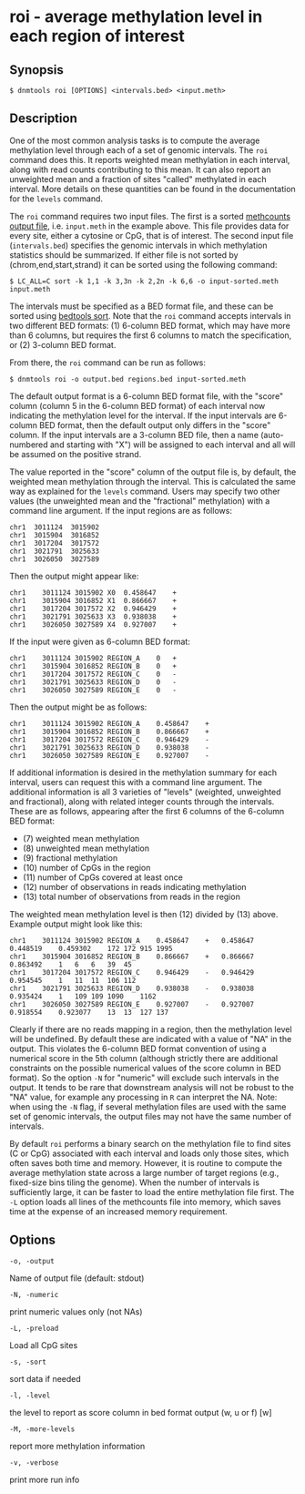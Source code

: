 # roi - average methylation level in each region of interest

## Synopsis
```
$ dnmtools roi [OPTIONS] <intervals.bed> <input.meth>
```

## Description

One of the most common analysis tasks is to compute the average
methylation level through each of a set of genomic intervals. The
`roi` command does this. It reports weighted mean methylation in
each interval, along with read counts contributing to this mean. It
can also report an unweighted mean and a fraction of sites "called"
methylated in each interval. More details on these quantities can be
found in the documentation for the `levels` command.

The `roi` command requires two input files. The first is a
sorted [methcounts output file](/analysis/methcounts),
i.e. `input.meth` in the example above. This file provides data for
every site, either a cytosine or CpG, that is of interest. The second
input file (`intervals.bed`) specifies the genomic intervals in which
methylation statistics should be summarized. If either file is not
sorted by (chrom,end,start,strand) it can be sorted using the
following command:
```
$ LC_ALL=C sort -k 1,1 -k 3,3n -k 2,2n -k 6,6 -o input-sorted.meth input.meth
```

The intervals must be specified as a BED format file, and these can be
sorted using [bedtools
sort](https://bedtools.readthedocs.io/en/latest/content/tools/sort.html).
Note that the `roi` command accepts intervals in two different BED
formats: (1) 6-column BED format, which may have more than 6 columns,
but requires the first 6 columns to match the specification, or (2)
3-column BED format.

From there, the `roi` command can be run as follows:
```
$ dnmtools roi -o output.bed regions.bed input-sorted.meth
```

The default output format is a 6-column BED format file, with the
"score" column (column 5 in the 6-column BED format) of each interval
now indicating the methylation level for the interval. If the input
intervals are 6-column BED format, then the default output only
differs in the "score" column. If the input intervals are a 3-column
BED file, then a name (auto-numbered and starting with "X") will be
assigned to each interval and all will be assumed on the positive
strand.

The value reported in the "score" column of the output file is, by
default, the weighted mean methylation through the interval. This is
calculated the same way as explained for the `levels` command.  Users
may specify two other values (the unweighted mean and the "fractional"
methylation) with a command line argument. If the input regions are
as follows:
```
chr1  3011124  3015902
chr1  3015904  3016852
chr1  3017204  3017572
chr1  3021791  3025633
chr1  3026050  3027589
```
Then the output might appear like:
```
chr1    3011124 3015902 X0  0.458647    +
chr1    3015904 3016852 X1  0.866667    +
chr1    3017204 3017572 X2  0.946429    +
chr1    3021791 3025633 X3  0.938038    +
chr1    3026050 3027589 X4  0.927007    +
```
If the input were given as 6-column BED format:
```
chr1    3011124 3015902 REGION_A    0   +
chr1    3015904 3016852 REGION_B    0   +
chr1    3017204 3017572 REGION_C    0   -
chr1    3021791 3025633 REGION_D    0   -
chr1    3026050 3027589 REGION_E    0   -
```
Then the output might be as follows:
```
chr1    3011124 3015902 REGION_A    0.458647    +
chr1    3015904 3016852 REGION_B    0.866667    +
chr1    3017204 3017572 REGION_C    0.946429    -
chr1    3021791 3025633 REGION_D    0.938038    -
chr1    3026050 3027589 REGION_E    0.927007    -
```

If additional information is desired in the methylation summary for
each interval, users can request this with a command line argument.
The additional information is all 3 varieties of "levels" (weighted,
unweighted and fractional), along with related integer counts through
the intervals. These are as follows, appearing after the first 6
columns of the 6-column BED format:

 * (7)  weighted mean methylation
 * (8)  unweighted mean methylation
 * (9)  fractional methylation
 * (10) number of CpGs in the region
 * (11) number of CpGs covered at least once
 * (12) number of observations in reads indicating methylation
 * (13) total number of observations from reads in the region

The weighted mean methylation level is then (12) divided by (13)
above. Example output might look like this:
```
chr1    3011124 3015902 REGION_A    0.458647    +   0.458647    0.448519    0.459302    172 172 915 1995
chr1    3015904 3016852 REGION_B    0.866667    +   0.866667    0.863492    1   6   6   39  45
chr1    3017204 3017572 REGION_C    0.946429    -   0.946429    0.954545    1   11  11  106 112
chr1    3021791 3025633 REGION_D    0.938038    -   0.938038    0.935424    1   109 109 1090    1162
chr1    3026050 3027589 REGION_E    0.927007    -   0.927007    0.918554    0.923077    13  13  127 137
```

Clearly if there are no reads mapping in a region, then the
methylation level will be undefined. By default these are indicated
with a value of "NA" in the output. This violates the 6-column BED
format convention of using a numerical score in the 5th column
(although strictly there are additional constraints on the possible
numerical values of the score column in BED format). So the option
`-N` for "numeric" will exclude such intervals in the output. It tends
to be rare that downstream analysis will not be robust to the "NA"
value, for example any processing in `R` can interpret the NA. Note:
when using the `-N` flag, if several methylation files are used with
the same set of genomic intervals, the output files may not have the
same number of intervals.

By default `roi` performs a binary search on the methylation file to
find sites (C or CpG) associated with each interval and loads only
those sites, which often saves both time and memory. However, it is
routine to compute the average methylation state across a large number
of target regions (e.g., fixed-size bins tiling the genome). When the
number of intervals is sufficiently large, it can be faster to load
the entire methylation file first. The `-L` option loads all lines of
the methcounts file into memory, which saves time at the expense of an
increased memory requirement.

## Options
```
-o, -output
```
Name of output file (default: stdout)
```
-N, -numeric
```
print numeric values only (not NAs)
```
-L, -preload
```
Load all CpG sites
```
-s, -sort
```
sort data if needed
```
-l, -level
```
the level to report as score column in bed format output (w, u or f) [w]
```
-M, -more-levels
```
report more methylation information
```
-v, -verbose
```
print more run info
